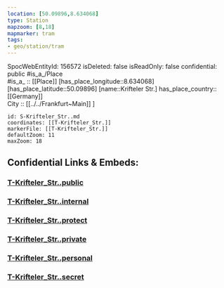 ```yaml
---
location: [50.09896,8.634068] 
type: Station 
mapzoom: [8,18] 
mapmarker: tram 
tags:
- geo/station/tram
---
```

SpocWebEntityId: 156572
isDeleted: false
isReadOnly: false
confidential: public
#is_a_/Place  
#is_a_ :: [[Place]] 
[has_place_longitude::8.634068] 
[has_place_latitude::50.09896] 
[name::Krifteler Str.] 
has_place_country:: [[Germany]]  
City :: [[../../Frankfurt~Main]] ] 


```leaflet
id: S-Krifteler_Str..md
coordinates: [[T-Krifteler_Str.]] 
markerFile: [[T-Krifteler_Str.]] 
defaultZoom: 11 
maxZoom: 18
```


## Confidential Links & Embeds: 

### [T-Krifteler_Str..public](/_public/\Earth\Continent\Europe\Europe~Central\Germany\Germany~West\Hessen\counties~Hessen\Frankfurt~Main\Stations-FFM~TT-Krifteler_Str..public.md) 

### [T-Krifteler_Str..internal](/_internal/\Earth\Continent\Europe\Europe~Central\Germany\Germany~West\Hessen\counties~Hessen\Frankfurt~Main\Stations-FFM~TT-Krifteler_Str..internal.md) 

### [T-Krifteler_Str..protect](/_protect/\Earth\Continent\Europe\Europe~Central\Germany\Germany~West\Hessen\counties~Hessen\Frankfurt~Main\Stations-FFM~TT-Krifteler_Str..protect.md) 

### [T-Krifteler_Str..private](/_private/\Earth\Continent\Europe\Europe~Central\Germany\Germany~West\Hessen\counties~Hessen\Frankfurt~Main\Stations-FFM~TT-Krifteler_Str..private.md) 

### [T-Krifteler_Str..personal](/_personal/\Earth\Continent\Europe\Europe~Central\Germany\Germany~West\Hessen\counties~Hessen\Frankfurt~Main\Stations-FFM~TT-Krifteler_Str..personal.md) 

### [T-Krifteler_Str..secret](/_secret/\Earth\Continent\Europe\Europe~Central\Germany\Germany~West\Hessen\counties~Hessen\Frankfurt~Main\Stations-FFM~TT-Krifteler_Str..secret.md)

